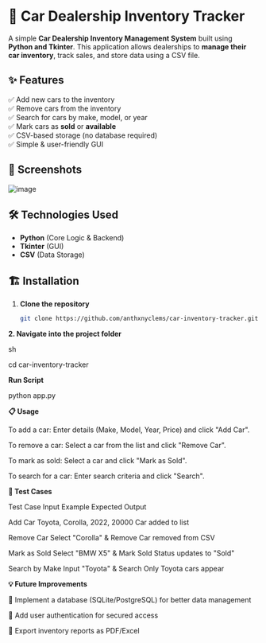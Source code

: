 # 🚗 Car Dealership Inventory Tracker

A simple **Car Dealership Inventory Management System** built using **Python and Tkinter**. This application allows dealerships to **manage their car inventory**, track sales, and store data using a CSV file.

## ✨ Features
✅ Add new cars to the inventory  
✅ Remove cars from the inventory  
✅ Search for cars by make, model, or year  
✅ Mark cars as **sold** or **available**  
✅ CSV-based storage (no database required)  
✅ Simple & user-friendly GUI  

## 📸 Screenshots
![image](https://github.com/user-attachments/assets/9abb540d-0305-46a3-873b-999bf752b214)


## 🛠️ Technologies Used
- **Python** (Core Logic & Backend)
- **Tkinter** (GUI)
- **CSV** (Data Storage)

## 🏗️ Installation
1. **Clone the repository**  
   ```sh
   git clone https://github.com/anthxnyclems/car-inventory-tracker.git

**2. Navigate into the project folder**

sh
   
   cd car-inventory-tracker

**Run Script**
   
   python app.py

**📋 Usage**

To add a car: Enter details (Make, Model, Year, Price) and click "Add Car".

To remove a car: Select a car from the list and click "Remove Car".

To mark as sold: Select a car and click "Mark as Sold".

To search for a car: Enter search criteria and click "Search".

**🧪 Test Cases**

Test Case	Input Example	Expected Output

Add Car	Toyota, Corolla, 2022, 20000	Car added to list

Remove Car	Select "Corolla" & Remove	Car removed from CSV

Mark as Sold	Select "BMW X5" & Mark Sold	Status updates to "Sold"

Search by Make	Input "Toyota" & Search	Only Toyota cars appear

**💡 Future Improvements**

🔹 Implement a database (SQLite/PostgreSQL) for better data management

🔹 Add user authentication for secured access

🔹 Export inventory reports as PDF/Excel


